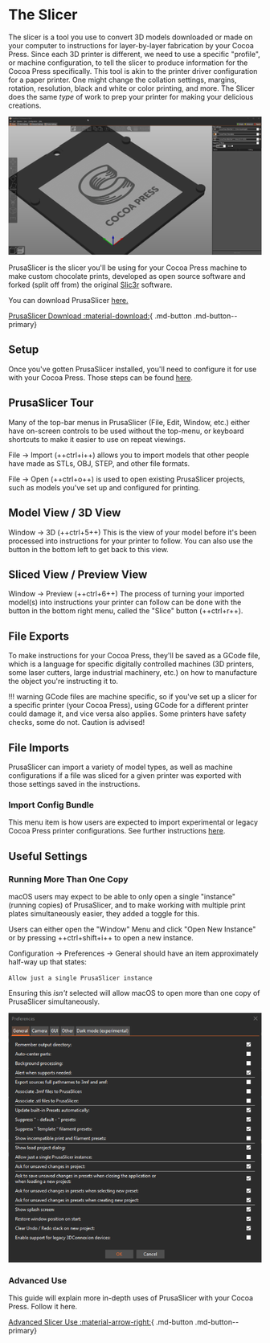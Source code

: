 # The Slicer

The slicer is a tool you use to convert 3D models downloaded or made on your computer to instructions for layer-by-layer fabrication by your Cocoa Press.  Since each 3D printer is different, we need to use a specific "profile", or machine configuration, to tell the slicer to produce information for the Cocoa Press specifically.  This tool is akin to the printer driver configuration for a paper printer.  One might change the collation settings, margins, rotation, resolution, black and white or color printing, and more.  The Slicer does the same *type* of work to prep your printer for making your delicious creations.

![](../img/101/slicer.png)

PrusaSlicer is the slicer you'll be using for your Cocoa Press machine to make custom chocolate prints, developed as open source software and forked (split off from) the original [Slic3r](https://slic3r.org/) software.

You can download PrusaSlicer [here.](https://www.prusa3d.com/page/prusaslicer_424/)

[PrusaSlicer Download :material-download:](https://www.prusa3d.com/page/prusaslicer_424/){ .md-button .md-button--primary}

## Setup

Once you've gotten PrusaSlicer installed, you'll need to configure it for use with your Cocoa Press.  Those steps can be found [here](../Printer/SlicerSetup.md).

## PrusaSlicer Tour

Many of the top-bar menus in PrusaSlicer (File, Edit, Window, etc.) either have on-screen controls to be used without the top-menu, or keyboard shortcuts to make it easier to use on repeat viewings.

File -> Import (++ctrl+i++) allows you to import models that other people have made as STLs, OBJ, STEP, and other file formats.

File -> Open (++ctrl+o++) is used to open existing PrusaSlicer projects, such as models you've set up and configured for printing.

## Model View / 3D View

Window -> 3D (++ctrl+5++)  This is the view of your model before it's been processed into instructions for your printer to follow.  You can also use the button in the bottom left to get back to this view.

## Sliced View / Preview View

Window -> Preview (++ctrl+6++) The process of turning your imported model(s) into instructions your printer can follow can be done with the button in the bottom right menu, called the "Slice" button (++ctrl+r++).  

## File Exports

To make instructions for your Cocoa Press, they'll be saved as a GCode file, which is a language for specific digitally controlled machines (3D printers, some laser cutters, large industrial machinery, etc.) on how to manufacture the object you're instructing it to.

!!! warning
    GCode files are machine specific, so if you've set up a slicer for a specific printer (your Cocoa Press), using GCode for a different printer could damage it, and vice versa also applies.  Some printers have safety checks, some do not.  Caution is advised!

## File Imports

PrusaSlicer can import a variety of model types, as well as machine configurations if a file was sliced for a given printer was exported with those settings saved in the instructions.

### Import Config Bundle

This menu item is how users are expected to import experimental or legacy Cocoa Press printer configurations.  See further instructions [here](#). <!-- TODO Add import config instructions -->

## Useful Settings

### Running More Than One Copy

macOS users may expect to be able to only open a single "instance" (running copies) of PrusaSlicer, and to make working with multiple print plates simultaneously easier, they added a toggle for this.

Users can either open the "Window" Menu and click "Open New Instance" or by pressing ++ctrl+shift+i++ to open a new instance.   

Configuration -> Preferences -> General should have an item approximately half-way up that states:

`Allow just a single PrusaSlicer instance`

Ensuring this *isn't* selected will allow macOS to open more than one copy of PrusaSlicer simultaneously.   

![](../img/printer/prusaslicer_pref_general.png)

### Advanced Use

This guide will explain more in-depth uses of PrusaSlicer with your Cocoa Press.  Follow it here.

[Advanced Slicer Use :material-arrow-right:](https://www.prusa3d.com/page/prusaslicer_424/){ .md-button .md-button--primary}

